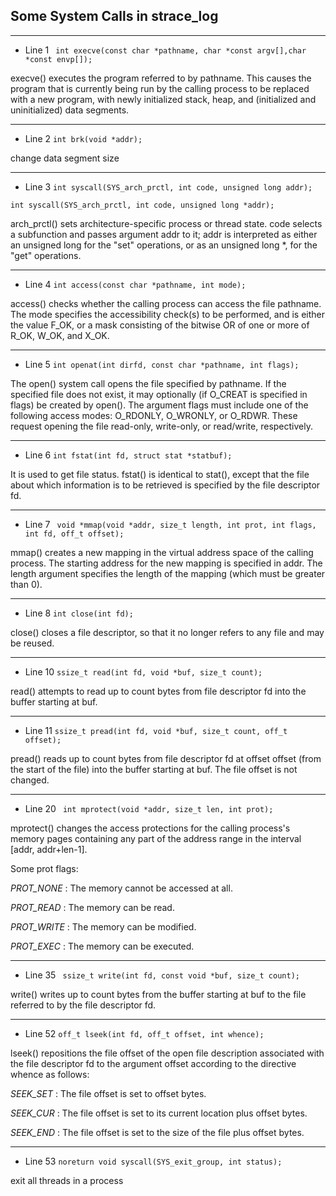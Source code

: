 ## Some System Calls in strace_log

---

- Line 1
 ` int execve(const char *pathname, char *const argv[],char *const envp[]);`

execve() executes the program referred to by pathname.  This causes the program that is currently being run by the calling process to be replaced with a new program, with newly initialized stack, heap, and (initialized and uninitialized) data segments.

---
- Line 2
`int brk(void *addr);`

change data segment size

---

- Line 3
`int syscall(SYS_arch_prctl, int code, unsigned long addr);`

`int syscall(SYS_arch_prctl, int code, unsigned long *addr);`

arch_prctl() sets architecture-specific process or thread state. code selects a subfunction and passes argument addr to it; addr is interpreted as either an unsigned long for the "set" operations, or as an unsigned long *, for the "get" operations.


---

- Line 4
`int access(const char *pathname, int mode);`

access() checks whether the calling process can access the file pathname. The mode specifies the accessibility check(s) to be performed, and is either the value F_OK, or a mask consisting of the bitwise OR of one or more of R_OK, W_OK, and X_OK.  

---

- Line 5
`int openat(int dirfd, const char *pathname, int flags);`

The open() system call opens the file specified by pathname. If the specified file does not exist, it may optionally (if O_CREAT is specified in flags) be created by open().  The argument flags must include one of the following access modes: O_RDONLY, O_WRONLY, or O_RDWR.  These request opening the file read-only, write-only, or read/write, respectively.

---

- Line 6
`int fstat(int fd, struct stat *statbuf);`

It is used to get file status. fstat() is identical to stat(), except that the file about which information is to be retrieved is specified by the file descriptor fd.

---

- Line 7
` void *mmap(void *addr, size_t length, int prot, int flags, int fd, off_t offset);`

mmap() creates a new mapping in the virtual address space of the calling process.  The starting address for the new mapping is specified in addr.  The length argument specifies the length of the mapping (which must be greater than 0).

 ---

- Line 8
`int close(int fd);`

close() closes a file descriptor, so that it no longer refers to any file and may be reused.

  ---

- Line 10
`ssize_t read(int fd, void *buf, size_t count);`

read() attempts to read up to count bytes from file descriptor fd into the buffer starting at buf.

  ---

- Line 11
`ssize_t pread(int fd, void *buf, size_t count, off_t offset);`

pread() reads up to count bytes from file descriptor fd at offset offset (from the start of the file) into the buffer starting at buf.  The file offset is not changed.

   ---

- Line 20
` int mprotect(void *addr, size_t len, int prot);`

mprotect() changes the access protections for the calling process's memory pages containing any part of the address range in the interval [addr, addr+len-1]. 

Some prot flags:

*PROT_NONE* : The memory cannot be accessed at all.

*PROT_READ* : The memory can be read.

*PROT_WRITE* : The memory can be modified.

*PROT_EXEC* : The memory can be executed.

---

- Line 35
` ssize_t write(int fd, const void *buf, size_t count);`

write() writes up to count bytes from the buffer starting at buf to the file referred to by the file descriptor fd.

---

- Line 52
`off_t lseek(int fd, off_t offset, int whence);`

lseek() repositions the file offset of the open file description associated with the file descriptor fd to the argument offset according to the directive whence as follows:

*SEEK_SET* : The file offset is set to offset bytes.

*SEEK_CUR* : The file offset is set to its current location plus offset bytes.

*SEEK_END* : The file offset is set to the size of the file plus offset bytes.

---

- Line 53
`noreturn void syscall(SYS_exit_group, int status);`

exit all threads in a process
